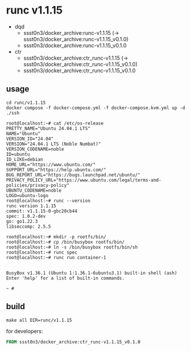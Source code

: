 # runc v1.1.15

* dqd
    * ssst0n3/docker_archive:runc-v1.1.15 (-> ssst0n3/docker_archive:runc-v1.1.15_v0.1.0)
    * ssst0n3/docker_archive:runc-v1.1.15_v0.1.0
* ctr
    * ssst0n3/docker_archive:ctr_runc-v1.1.15 (-> ssst0n3/docker_archive:ctr_runc-v1.1.15_v0.1.0)
    * ssst0n3/docker_archive:ctr_runc-v1.1.15_v0.1.0

## usage

```shell
cd runc/v1.1.15
docker compose -f docker-compose.yml -f docker-compose.kvm.yml up -d
./ssh
```

```shell
root@localhost:~# cat /etc/os-release 
PRETTY_NAME="Ubuntu 24.04.1 LTS"
NAME="Ubuntu"
VERSION_ID="24.04"
VERSION="24.04.1 LTS (Noble Numbat)"
VERSION_CODENAME=noble
ID=ubuntu
ID_LIKE=debian
HOME_URL="https://www.ubuntu.com/"
SUPPORT_URL="https://help.ubuntu.com/"
BUG_REPORT_URL="https://bugs.launchpad.net/ubuntu/"
PRIVACY_POLICY_URL="https://www.ubuntu.com/legal/terms-and-policies/privacy-policy"
UBUNTU_CODENAME=noble
LOGO=ubuntu-logo
root@localhost:~# runc --version
runc version 1.1.15
commit: v1.1.15-0-gbc20cb44
spec: 1.0.2-dev
go: go1.22.3
libseccomp: 2.5.5
```

```shell
root@localhost:~# mkdir -p rootfs/bin/
root@localhost:~# cp /bin/busybox rootfs/bin/
root@localhost:~# ln -s /bin/busybox rootfs/bin/sh
root@localhost:~# runc spec
root@localhost:~# runc run container-1


BusyBox v1.36.1 (Ubuntu 1:1.36.1-6ubuntu3.1) built-in shell (ash)
Enter 'help' for a list of built-in commands.

~ # 
```

## build

```shell
make all DIR=runc/v1.1.15
```

for developers:

```dockerfile
FROM ssst0n3/docker_archive:ctr_runc-v1.1.15_v0.1.0
```